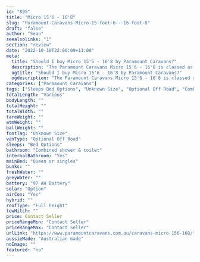 ```yaml
---
id: "895"
title: "Micro 15'6 - 16'8"
slug: "Paramount-Caravans-Micro-15-foot-6---16-foot-8"
draft: "false"
author: "Sean"
seealsolinks: "1"
section: "review"
date: "2022-10-10T22:00:09+11:00"
meta:
  title: "Should I buy Micro 15'6 - 16'8 by Paramount Caravans?"
  description: "The Paramount Caravans Micro 15'6 - 16'8 is classed as Optional Off Road, and sleeps Bed Options people. It is Australian made and comes in at Unknown Size. It generally has Combined shower & toilet."
  ogtitle: "Should I buy Micro 15'6 - 16'8 by Paramount Caravans?"
  ogdescription: "The Paramount Caravans Micro 15'6 - 16'8 is classed as Optional Off Road, and sleeps Bed Options people. It is Australian made and comes in at Unknown Size. It generally has Combined shower & toilet."
categories: ["Paramount Caravans"]
tags: ["Sleeps Bed Options", "Unknown Size", "Optional Off Road", "Combined shower & toilet", "Full height", "Price Unknown", "Australian made"]
totalLength: "Various"
bodyLength: ""
totalHeight: ""
totalWidth: ""
tareWeight: ""
atmWeight: ""
ballWeight: ""
footTag: "Unknown Size"
vanType: "Optional Off Road"
sleeps: "Bed Options"
bathroom: "Combined shower & toilet"
internalBathroom: "Yes"
mainBed: "Queen or singles"
bunks: ""
freshWater: ""
greyWater: ""
battery: "97 AH Battery"
solar: "Option"
airCon: "Yes"
hybrid: ""
roofType: "Full height"
towHitch: ""
price: Contact Seller
priceRangeMin: "Contact Seller"
priceRangeMax: "Contact Seller"
urlLink: "https://www.paramountcaravans.com.au/caravans-micro-156-168/"
aussieMade: "Australian made"
noImage: ""
featured: "no"
---
```

